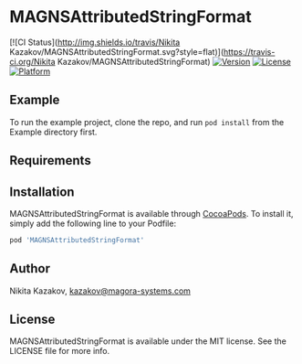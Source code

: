 # MAGNSAttributedStringFormat

[![CI Status](http://img.shields.io/travis/Nikita Kazakov/MAGNSAttributedStringFormat.svg?style=flat)](https://travis-ci.org/Nikita Kazakov/MAGNSAttributedStringFormat)
[![Version](https://img.shields.io/cocoapods/v/MAGNSAttributedStringFormat.svg?style=flat)](http://cocoapods.org/pods/MAGNSAttributedStringFormat)
[![License](https://img.shields.io/cocoapods/l/MAGNSAttributedStringFormat.svg?style=flat)](http://cocoapods.org/pods/MAGNSAttributedStringFormat)
[![Platform](https://img.shields.io/cocoapods/p/MAGNSAttributedStringFormat.svg?style=flat)](http://cocoapods.org/pods/MAGNSAttributedStringFormat)

## Example

To run the example project, clone the repo, and run `pod install` from the Example directory first.

## Requirements

## Installation

MAGNSAttributedStringFormat is available through [CocoaPods](http://cocoapods.org). To install
it, simply add the following line to your Podfile:

```ruby
pod 'MAGNSAttributedStringFormat'
```

## Author

Nikita Kazakov, kazakov@magora-systems.com

## License

MAGNSAttributedStringFormat is available under the MIT license. See the LICENSE file for more info.

